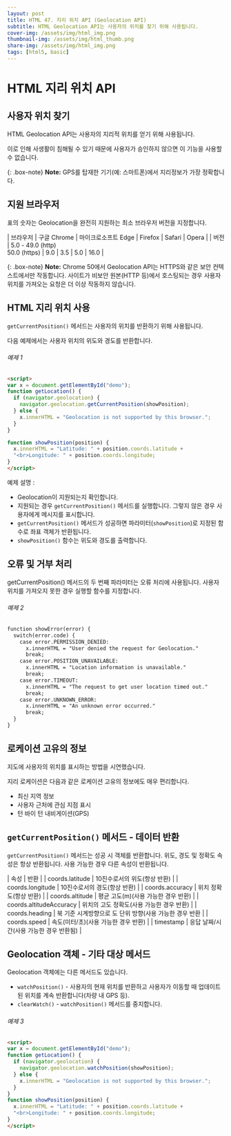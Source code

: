 ```yaml
---
layout: post
title: HTML 47. 지리 위치 API (Geolocation API)
subtitle: HTML Geolocation API는 사용자의 위치를 찾기 위해 사용됩니다.
cover-img: /assets/img/html_img.png
thumbnail-img: /assets/img/html_thumb.png
share-img: /assets/img/html_img.png
tags: [html5, basic]
---
```


# HTML 지리 위치 API

## 사용자 위치 찾기

HTML Geolocation API는 사용자의 지리적 위치를 얻기 위해 사용됩니다.

이로 인해 사생활이 침해될 수 있기 때문에 사용자가 승인하지 않으면 이 기능을 사용할 수 없습니다.

{: .box-note}
**Note:**  GPS를 탑재한 기기(예: 스마트폰)에서 지리정보가 가장 정확합니다.

## 지원 브라우저

표의 숫자는 Geolocation을 완전히 지원하는 최소 브라우저 버전을 지정합니다.

| 브라우저 | 구글 Chrome | 마이크로소프트 Edge | Firefox | Safari | Opera |
| 버전 | 5.0 - 49.0 (http)<br>50.0 (https) | 9.0 | 3.5 | 5.0 | 16.0 |

{: .box-note}
**Note:** Chrome 50에서 Geolocation API는 HTTPS와 같은 보안 컨텍스트에서만 작동합니다. 사이트가 비보안 원본(HTTP 등)에서 호스팅되는 경우 사용자 위치를 가져오는 요청은 더 이상 작동하지 않습니다.

## HTML 지리 위치 사용

```getCurrentPosition()``` 메서드는 사용자의 위치를 반환하기 위해 사용됩니다.

다음 예제에서는 사용자 위치의 위도와 경도를 반환합니다.

###### 예제 1

```html
<script>
var x = document.getElementById("demo");
function getLocation() {
  if (navigator.geolocation) {
    navigator.geolocation.getCurrentPosition(showPosition);
  } else {
    x.innerHTML = "Geolocation is not supported by this browser.";
  }
}

function showPosition(position) {
  x.innerHTML = "Latitude: " + position.coords.latitude +
  "<br>Longitude: " + position.coords.longitude;
}
</script>
```

예제 설명 : 

+ Geolocation이 지원되는지 확인합니다.
+ 지원되는 경우 ```getCurrentPosition()``` 메서드를 실행합니다. 그렇지 않은 경우 사용자에게 메시지를 표시합니다.
+ ```getCurrentPosition()``` 메서드가 성공하면 파라미터(```showPosition```)로 지정된 함수로 좌표 객체가 반환됩니다.
+ ```showPosition()``` 함수는 위도와 경도를 출력합니다.

## 오류 및 거부 처리

getCurrentPosition() 메서드의 두 번째 파라미터는 오류 처리에 사용됩니다. 사용자 위치를 가져오지 못한 경우 실행할 함수를 지정합니다.

###### 예제 2

```html
function showError(error) {
  switch(error.code) {
    case error.PERMISSION_DENIED:
      x.innerHTML = "User denied the request for Geolocation."
      break;
    case error.POSITION_UNAVAILABLE:
      x.innerHTML = "Location information is unavailable."
      break;
    case error.TIMEOUT:
      x.innerHTML = "The request to get user location timed out."
      break;
    case error.UNKNOWN_ERROR:
      x.innerHTML = "An unknown error occurred."
      break;
  }
}
```

## 로케이션 고유의 정보

지도에 사용자의 위치를 표시하는 방법을 시연했습니다.

지리 로케이션은 다음과 같은 로케이션 고유의 정보에도 매우 편리합니다.

+ 최신 지역 정보
+ 사용자 근처에 관심 지점 표시
+ 턴 바이 턴 내비게이션(GPS)

## ```getCurrentPosition()``` 메서드 - 데이터 반환

```getCurrentPosition()``` 메서드는 성공 시 객체를 반환합니다. 위도, 경도 및 정확도 속성은 항상 반환됩니다. 사용 가능한 경우 다른 속성이 반환됩니다.

| 속성 | 반환 |
| coords.latitude | 10진수로서의 위도(항상 반환) |
| coords.longitude | 10진수로서의 경도(항상 반환) |
| coords.accuracy | 위치 정확도(항상 반환) |
| coords.altitude | 평균 고도(m)(사용 가능한 경우 반환) |
| coords.altitudeAccuracy | 위치의 고도 정확도(사용 가능한 경우 반환) |
| coords.heading | 북 기준 시계방향으로 도 단위 방향(사용 가능한 경우 반환 |
| coords.speed | 속도(미터/초)(사용 가능한 경우 반환) |
| timestamp | 응답 날짜/시간(사용 가능한 경우 반환됨) |

## Geolocation 객체 - 기타 대상 메서드

Geolocation 객체에는 다른 메서드도 있습니다.

+ ```watchPosition()``` - 사용자의 현재 위치를 반환하고 사용자가 이동할 때 업데이트된 위치를 계속 반환합니다(차량 내 GPS 등).
+ ```clearWatch()``` - ```watchPosition()``` 메서드를 중지합니다.

###### 예제 3

```html
<script>
var x = document.getElementById("demo");
function getLocation() {
  if (navigator.geolocation) {
    navigator.geolocation.watchPosition(showPosition);
  } else {
    x.innerHTML = "Geolocation is not supported by this browser.";
  }
}
function showPosition(position) {
  x.innerHTML = "Latitude: " + position.coords.latitude +
  "<br>Longitude: " + position.coords.longitude;
}
</script>
```
